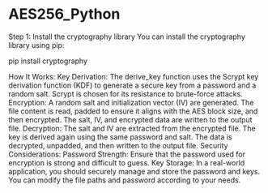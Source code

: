 # AES256_Python

Step 1: Install the cryptography library
You can install the cryptography library using pip:

pip install cryptography

How It Works:
Key Derivation:
The derive_key function uses the Scrypt key derivation function (KDF) to generate a secure key from a password and a random salt. Scrypt is chosen for its resistance to brute-force attacks.
Encryption:
A random salt and initialization vector (IV) are generated.
The file content is read, padded to ensure it aligns with the AES block size, and then encrypted.
The salt, IV, and encrypted data are written to the output file.
Decryption:
The salt and IV are extracted from the encrypted file.
The key is derived again using the same password and salt.
The data is decrypted, unpadded, and then written to the output file.
Security Considerations:
Password Strength: Ensure that the password used for encryption is strong and difficult to guess.
Key Storage: In a real-world application, you should securely manage and store the password and keys.
You can modify the file paths and password according to your needs.
